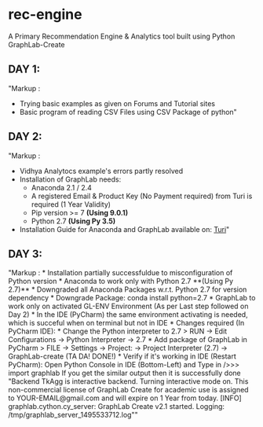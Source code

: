 # rec-engine
A Primary Recommendation Engine &amp; Analytics tool built using Python GraphLab-Create


## DAY 1:
"Markup :  
  * Trying basic examples as given on Forums and Tutorial sites
  * Basic program of reading CSV Files using CSV Package of python"

## DAY 2:
"Markup :
  * Vidhya Analytocs example's errors partly resolved
  * Installation of GraphLab needs:
    * Anaconda 2.1 / 2.4
    * A registered Email & Product Key (No Payment required) from Turi is required (1 Year Validity)
    * Pip version >= 7 **(Using 9.0.1)**
    * Python 2.7 **(Using Py 3.5)**
  * Installation Guide for Anaconda and GraphLab available on: [Turi](https://turi.com/download/install-graphlab-create.html)"

<h2>DAY 3:</h2>
"Markup :
* Installation partially successfuldue to misconfiguration of Python version
* Anaconda to work only with Python 2.7 **(Using Py 2.7)**
* Downgraded all Anaconda Packages w.r.t. Python 2.7 for version dependency
* Downgrade Package: conda install python=2.7
* GraphLab to work only on activated GL-ENV Environment (As per Last step followed on Day 2)
* In the IDE (PyCharm)  the same environment activating is needed, which is succeful when on terminal but not in IDE
* Changes required (In PyCharm IDE):
* Change the Python interpreter to 2.7
> RUN -> Edit Configurations -> Python Interpreter -> 2.7
* Add package of GraphLab in PyCharm
> FILE -> Settings -> Project:<Project_Name> -> Project Interpreter (2.7) -> GraphLab-create (TA DA! DONE!)
* Verify if it's working in IDE (Restart PyCharm): Open Python Console in IDE (Bottom-Left) and Type in
/>>> import graphlab
If you get the similar output then it is successfully done
"Backend TkAgg is interactive backend. Turning interactive mode on.
This non-commercial license of GraphLab Create for academic use is assigned to YOUR-EMAIL@gmail.com and will expire on 1 Year from today.
        [INFO] graphlab.cython.cy_server: GraphLab Create v2.1 started. Logging: /tmp/graphlab_server_1495533712.log""
